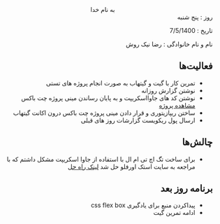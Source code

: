 

<div dir="rtl" align="center">
به نام خدا
</div>
<div dir="rtl" align="right">
روز : پنج شنبه

تاریخ : 7/5/1400

نام و نام خانوادگی   : رضا نیک روش

## فعالیت‌ها
* تمرین کار با گیت و گیتهاب به صورت انجام پروژه های تستی
* نوشتن گزارش روزانه
* نوشتن کد های جاوااسکریپت و به پایان رساندن مینی پروژه چت باکس [مشاهده پروژه](https://vercel-mu-amber.vercel.app/)
* ساختن ریپازیتوری و قرار دادن مینی پروژه چت باکس درون اکانت گیتهاب
* ارسال پول ریکویست گزارشات روز های قبلی


## چالش‌ها
* برای ساخت تگ اچ تی ام ال با استفاده از جاوا اسکریپت مشکل داشتم که با مراجعه به سایت استک اورفلو حل شد [لینک راه حل](https://stackoverflow.com/questions/5536596/dynamically-creating-html-elements-using-javascript)
## برنامه روز بعد
* پیداکردن منبع برای یادگیری css flex box
* ادامه تمرین گیت
</div>